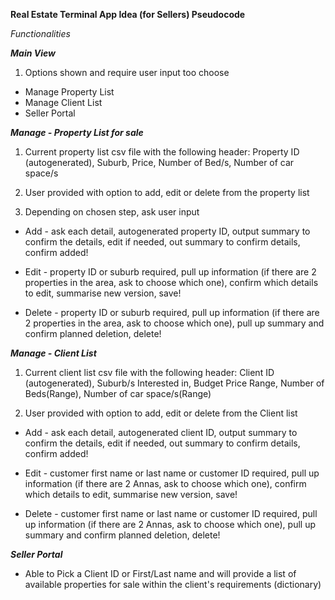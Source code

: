 **Real Estate Terminal App Idea (for Sellers) Pseudocode**

*Functionalities*

***Main View***
1. Options shown and require user input too choose
* Manage Property List
* Manage Client List
* Seller Portal

***Manage - Property List for sale***

1. Current property list csv file with the following header: Property ID (autogenerated), Suburb, Price, Number of Bed/s, Number of car space/s

2. User provided with option to add, edit or delete from the property list 

3. Depending on chosen step, ask user input 
* Add - ask each detail, autogenerated property ID, output summary to confirm the details, edit if needed, out summary to confirm details, confirm added!

* Edit - property ID or suburb required, pull up information (if there are 2 properties in the area, ask to choose which one), confirm which details to edit, summarise new version, save!

* Delete - property ID or suburb required, pull up information (if there are 2 properties in the area, ask to choose which one), pull up summary and confirm planned deletion, delete!


***Manage -  Client List***

1. Current client list csv file with the following header: Client ID (autogenerated), Suburb/s Interested in, Budget Price Range, Number of Beds(Range), Number of car space/s(Range)

2. User provided with option to add, edit or delete from the Client list 
* Add - ask each detail, autogenerated client ID, output summary to confirm the details, edit if needed, out summary to confirm details, confirm added!

* Edit - customer first name or last name or customer ID required, pull up information (if there are 2 Annas, ask to choose which one), confirm which details to edit, summarise new version, save!

* Delete - customer first name or last name or customer ID required, pull up information (if there are 2 Annas, ask to choose which one), pull up summary and confirm planned deletion, delete!

***Seller Portal***

* Able to Pick a Client ID or First/Last name and will provide a list of available properties for sale within the client's requirements (dictionary)